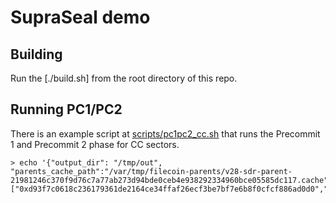 SupraSeal demo
==============

Building
--------

Run the [./build.sh] from the root directory of this repo.


Running PC1/PC2
---------------

There is an example script at [scripts/pc1pc2_cc.sh] that runs the Precommit 1 and Precommit 2 phase for CC sectors.

```console
> echo '{"output_dir": "/tmp/out", "parents_cache_path":"/var/tmp/filecoin-parents/v28-sdr-parent-21981246c370f9d76c7a77ab273d94bde0ceb4e938292334960bce05585dc117.cache","replica_ids":["0xd93f7c0618c236179361de2164ce34ffaf26ecf3be7bf7e6b8f0cfcf886ad0d0","0x516de970419d50c025f57ed6eb1135278aca99d2d2a27017e54bc43580389478"],"supraseal_config_path":"/path/to/supra_seal.cfg"}'|./scripts/pc1_pc2_cc.sh
```


[build.sh]: ../../build.sh
[scripts/pc1pc2_cc.sh]: ./scripts/pc1_pc2_cc.sh
